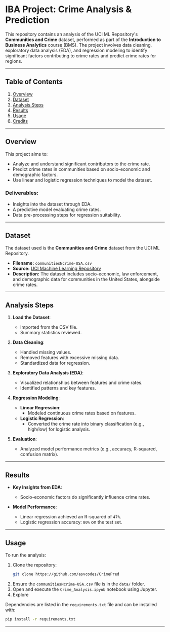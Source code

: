 # IBA Project: Crime Analysis & Prediction

This repository contains an analysis of the UCI ML Repository's **Communities and Crime** dataset, performed as part of the **Introduction to Business Analytics** course (BMS). The project involves data cleaning, exploratory data analysis (EDA), and regression modeling to identify significant factors contributing to crime rates and predict crime rates for regions.

---

## Table of Contents
1. [Overview](#overview)
2. [Dataset](#dataset)
3. [Analysis Steps](#analysis-steps)
4. [Results](#results)
5. [Usage](#usage)
6. [Credits](#credits)

---

## Overview
This project aims to:
- Analyze and understand significant contributors to the crime rate.
- Predict crime rates in communities based on socio-economic and demographic factors.
- Use linear and logistic regression techniques to model the dataset.

### Deliverables:
- Insights into the dataset through EDA.
- A predictive model evaluating crime rates.
- Data pre-processing steps for regression suitability.

---

## Dataset
The dataset used is the **Communities and Crime** dataset from the UCI ML Repository. 

- **Filename:** `communitiesNcrime-USA.csv`
- **Source:** [UCI Machine Learning Repository](https://archive.ics.uci.edu/ml/datasets/communities+and+crime)
- **Description:** The dataset includes socio-economic, law enforcement, and demographic data for communities in the United States, alongside crime rates.

---

## Analysis Steps
1. **Load the Dataset**:
   - Imported from the CSV file.
   - Summary statistics reviewed.

2. **Data Cleaning**:
   - Handled missing values.
   - Removed features with excessive missing data.
   - Standardized data for regression.

3. **Exploratory Data Analysis (EDA)**:
   - Visualized relationships between features and crime rates.
   - Identified patterns and key features.

4. **Regression Modeling**:
   - **Linear Regression**:
     - Modeled continuous crime rates based on features.
   - **Logistic Regression**:
     - Converted the crime rate into binary classification (e.g., high/low) for logistic analysis.

5. **Evaluation**:
   - Analyzed model performance metrics (e.g., accuracy, R-squared, confusion matrix).

---

## Results
- **Key Insights from EDA**:
  - Socio-economic factors do significantly influence crime rates.

- **Model Performance**:
  - Linear regression achieved an R-squared of `47%`.
  - Logistic regression accuracy: `80%` on the test set.

---

## Usage
To run the analysis:
1. Clone the repository:
   ```bash
   git clone https://github.com/asvcodes/CrimePred
   ```
2. Ensure the `communitiesNcrime-USA.csv` file is in the `data/` folder.
3. Open and execute the `Crime_Analysis.ipynb` notebook using Jupyter.
4. Explore

Dependencies are listed in the `requirements.txt` file and can be installed with:
```bash
pip install -r requirements.txt
```

---
